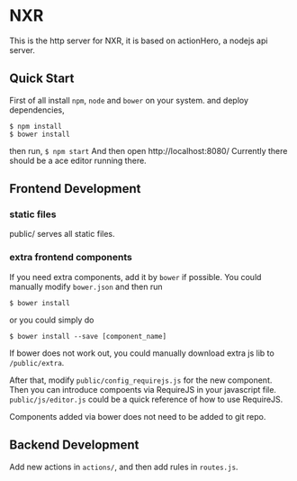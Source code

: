 # NXR
This is the http server for NXR, it is based on actionHero, a nodejs api server.

## Quick Start
First of all install
`npm`, `node` and `bower` on your system.
and deploy dependencies,
```
$ npm install
$ bower install
```
then run,
```$ npm start```
And then open http://localhost:8080/
Currently there should be a ace editor running there.

## Frontend Development
### static files
public/ serves all static files.
### extra frontend components
If you need extra components, add it by
`bower` if possible. You could manually modify
`bower.json` and then run
```
$ bower install
```
or you could simply do
```
$ bower install --save [component_name]
```

If bower does not work out, you could manually download
extra js lib to `/public/extra`.

After that, modify `public/config_requirejs.js` for the new
component. Then you can introduce compoents via RequireJS in
your javascript file. `public/js/editor.js` could be a
quick reference of how to use RequireJS.

Components added via bower does not need to be added to git repo.
## Backend Development
Add new actions in `actions/`, and then add rules
in `routes.js`.
